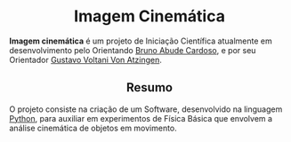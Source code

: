 # <center>Imagem Cinemática</center>

**Imagem cinemática** é um projeto de Iniciação Científica atualmente em desenvolvimento pelo Orientando [Bruno Abude Cardoso][Bruno-Lattes], e por seu Orientador [Gustavo Voltani Von Atzingen][Gustavo-Lattes].  

## <center>Resumo</center>  
O projeto consiste na criação de um Software, desenvolvido na linguagem [Python](https://www.python.org/), para auxiliar em experimentos de Física Básica que envolvem a análise cinemática de objetos em movimento.

[Bruno-Lattes]:http://lattes.cnpq.br/4417643293268234 "Currículo Lattes"
[Gustavo-Lattes]:http://lattes.cnpq.br/5173282107514295 "Currículo Lattes"

